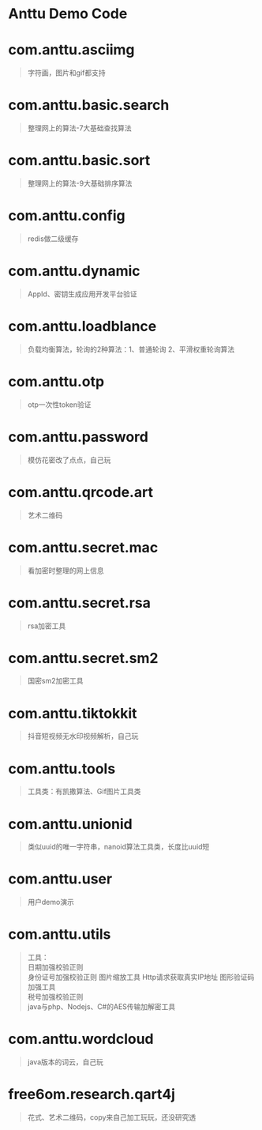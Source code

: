 # Anttu Demo Code

# com.anttu.asciimg
> 字符画，图片和gif都支持

# com.anttu.basic.search
> 整理网上的算法-7大基础查找算法

# com.anttu.basic.sort
> 整理网上的算法-9大基础排序算法

# com.anttu.config
> redis做二级缓存

# com.anttu.dynamic
> AppId、密钥生成应用开发平台验证

# com.anttu.loadblance
> 负载均衡算法，轮询的2种算法：1、普通轮询 2、平滑权重轮询算法

# com.anttu.otp
> otp一次性token验证

# com.anttu.password
> 模仿花密改了点点，自己玩

# com.anttu.qrcode.art
> 艺术二维码

# com.anttu.secret.mac
> 看加密时整理的网上信息

# com.anttu.secret.rsa
> rsa加密工具

# com.anttu.secret.sm2
> 国密sm2加密工具

# com.anttu.tiktokkit
> 抖音短视频无水印视频解析，自己玩

# com.anttu.tools
> 工具类：有凯撒算法、Gif图片工具类

# com.anttu.unionid
> 类似uuid的唯一字符串，nanoid算法工具类，长度比uuid短

# com.anttu.user
> 用户demo演示

# com.anttu.utils
> 工具：  
日期加强校验正则  
身份证号加强校验正则
图片缩放工具
Http请求获取真实IP地址
图形验证码加强工具  
税号加强校验正则  
java与php、Nodejs、C#的AES传输加解密工具

# com.anttu.wordcloud
> java版本的词云，自己玩

# free6om.research.qart4j
> 花式、艺术二维码，copy来自己加工玩玩，还没研究透
